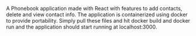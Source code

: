 A Phonebook application made with React with features to add contacts, delete and view contact info.
The application is containerized using docker to provide portability.
Simply pull these files and hit docker build and docker run and the application should start running at localhost:3000.
